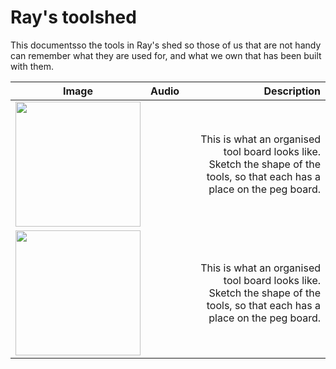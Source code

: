 # Ray's toolshed

This documentsso  the tools in Ray's shed so those of us that are not handy can remember what they are used for, and what we own that has been built with them.

|      Image        |     Audio |     Description |
|-------------------|----------------:|----------------:|
| <a><img src="https://didycookie.github.io/rays_toolshed/images/toolboard.jpg" width="200px"> </a>| |This is what an organised tool board looks like. Sketch the shape of the tools, so that each has a place on the peg board. |
| <a><img src="https://didycookie.github.io/rays_toolshed/images/slider_saw.png" width="200px"> </a>| <audio> <source src="slider_saw.m4a"> </audio>|This is what an organised tool board looks like. Sketch the shape of the tools, so that each has a place on the peg board. |
